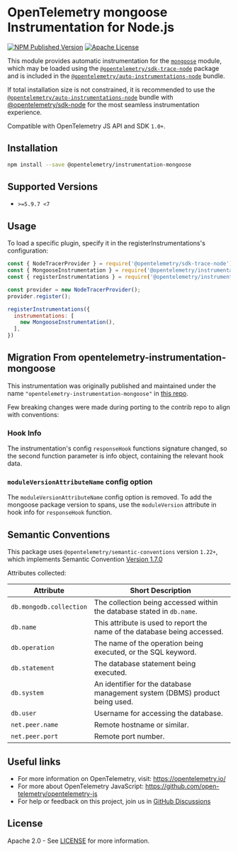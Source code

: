 # OpenTelemetry mongoose Instrumentation for Node.js

[![NPM Published Version][npm-img]][npm-url]
[![Apache License][license-image]][license-image]

This module provides automatic instrumentation for the [`mongoose`](https://github.com/Automattic/mongoose) module, which may be loaded using the [`@opentelemetry/sdk-trace-node`](https://github.com/open-telemetry/opentelemetry-js/tree/main/packages/opentelemetry-sdk-trace-node) package and is included in the [`@opentelemetry/auto-instrumentations-node`](https://www.npmjs.com/package/@opentelemetry/auto-instrumentations-node) bundle.

If total installation size is not constrained, it is recommended to use the [`@opentelemetry/auto-instrumentations-node`](https://www.npmjs.com/package/@opentelemetry/auto-instrumentations-node) bundle with [@opentelemetry/sdk-node](`https://www.npmjs.com/package/@opentelemetry/sdk-node`) for the most seamless instrumentation experience.

Compatible with OpenTelemetry JS API and SDK `1.0+`.

## Installation

```bash
npm install --save @opentelemetry/instrumentation-mongoose
```

## Supported Versions

- `>=5.9.7 <7`

## Usage

To load a specific plugin, specify it in the registerInstrumentations's configuration:

```js
const { NodeTracerProvider } = require('@opentelemetry/sdk-trace-node');
const { MongooseInstrumentation } = require('@opentelemetry/instrumentation-mongoose');
const { registerInstrumentations } = require('@opentelemetry/instrumentation');

const provider = new NodeTracerProvider();
provider.register();

registerInstrumentations({
  instrumentations: [
    new MongooseInstrumentation(),
  ],
})
```

## Migration From opentelemetry-instrumentation-mongoose

This instrumentation was originally published and maintained under the name `"opentelemetry-instrumentation-mongoose"` in [this repo](https://github.com/aspecto-io/opentelemetry-ext-js).

Few breaking changes were made during porting to the contrib repo to align with conventions:

### Hook Info

The instrumentation's config `responseHook` functions signature changed, so the second function parameter is info object, containing the relevant hook data.

### `moduleVersionAttributeName` config option

The `moduleVersionAttributeName` config option is removed. To add the mongoose package version to spans, use the `moduleVersion` attribute in hook info for `responseHook` function.

## Semantic Conventions

This package uses `@opentelemetry/semantic-conventions` version `1.22+`, which implements Semantic Convention [Version 1.7.0](https://github.com/open-telemetry/opentelemetry-specification/blob/v1.7.0/semantic_conventions/README.md)

Attributes collected:

| Attribute               | Short Description                                                           |
| ----------------------- | --------------------------------------------------------------------------- |
| `db.mongodb.collection` | The collection being accessed within the database stated in `db.name`.      |
| `db.name`               | This attribute is used to report the name of the database being accessed.   |
| `db.operation`          | The name of the operation being executed, or the SQL keyword.               |
| `db.statement`          | The database statement being executed.                                      |
| `db.system`             | An identifier for the database management system (DBMS) product being used. |
| `db.user`               | Username for accessing the database.                                        |
| `net.peer.name`         | Remote hostname or similar.                                                 |
| `net.peer.port`         | Remote port number.                                                         |

## Useful links

- For more information on OpenTelemetry, visit: <https://opentelemetry.io/>
- For more about OpenTelemetry JavaScript: <https://github.com/open-telemetry/opentelemetry-js>
- For help or feedback on this project, join us in [GitHub Discussions][discussions-url]

## License

Apache 2.0 - See [LICENSE][license-url] for more information.

[discussions-url]: https://github.com/open-telemetry/opentelemetry-js/discussions
[license-url]: https://github.com/open-telemetry/opentelemetry-js-contrib/blob/main/LICENSE
[license-image]: https://img.shields.io/badge/license-Apache_2.0-green.svg?style=flat
[npm-url]: https://www.npmjs.com/package/@opentelemetry/instrumentation-mongoose
[npm-img]: https://badge.fury.io/js/%40opentelemetry%2Finstrumentation-mongoose.svg
